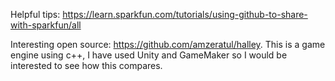 Helpful tips: https://learn.sparkfun.com/tutorials/using-github-to-share-with-sparkfun/all

Interesting open source: https://github.com/amzeratul/halley. This is a game engine using c++, 
I have used Unity and GameMaker so I would be interested to see how this compares.

